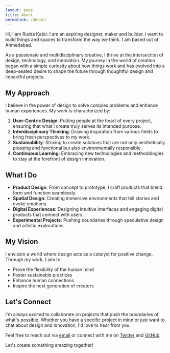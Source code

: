 ```yaml
---
layout: page
title: About
permalink: /about/
---
```


Hi, I am Rudra Kabir. I am an aspiring designer, maker and builder. I want to build things and spaces to transform the way we think. I am based out of Ahmedabad.


As a passionate and multidisciplinary creative, I thrive at the intersection of design, technology, and innovation. My journey in the world of creation began with a simple curiosity about how things work and has evolved into a deep-seated desire to shape the future through thoughtful design and impactful projects.

## My Approach

I believe in the power of design to solve complex problems and enhance human experiences. My work is characterized by:

1. **User-Centric Design**: Putting people at the heart of every project, ensuring that what I create truly serves its intended purpose.
2. **Interdisciplinary Thinking**: Drawing inspiration from various fields to bring fresh perspectives to my work.
3. **Sustainability**: Striving to create solutions that are not only aesthetically pleasing and functional but also environmentally responsible.
4. **Continuous Learning**: Embracing new technologies and methodologies to stay at the forefront of design innovation.

## What I Do

- **Product Design**: From concept to prototype, I craft products that blend form and function seamlessly.
- **Spatial Design**: Creating immersive environments that tell stories and evoke emotions.
- **Digital Experiences**: Designing intuitive interfaces and engaging digital products that connect with users.
- **Experimental Projects**: Pushing boundaries through speculative design and artistic explorations.

## My Vision

I envision a world where design acts as a catalyst for positive change. Through my work, I aim to:

- Prove the flexibility of the human mind
- Foster sustainable practices
- Enhance human connections
- Inspire the next generation of creators

## Let's Connect

I'm always excited to collaborate on projects that push the boundaries of what's possible. Whether you have a specific project in mind or just want to chat about design and innovation, I'd love to hear from you.

Feel free to reach out via [email](mailto:rudrakabir+site@gmail.com) or connect with me on [Twitter](https://twitter.com/rudrakabir) and [GitHub](https://github.com/rudrakabir).

Let's create something amazing together!

